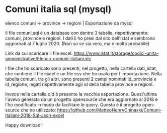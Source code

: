 # Comuni italia sql (mysql)
elenco comuni -> province -> regioni | Esportazione da mysql

Il file comuni.sql è un database con dentro 3 tabelle, rispettivamente: comuni, province e regioni.
I dati li ho presi dal sito dell'istat e sembrano aggiornati al 7 luglio 2020. (Non so se sia vero, ma è molto probabile)

Link da cui scaricare il file excel.
https://www.istat.it/storage/codici-unita-amministrative/Elenco-comuni-italiani.xls

I file che ho scaricato sono presenti, nel progetto, nella cartella dati_istat, che contiene il file excel e un file csv che ho usato per l'importazione.
Nella tabella comuni, tra gli altri, sono presenti 2 campi nominati id_provincia e id_regione, legati rispettivamente agli id della tabella province e regioni.


Invece nella cartella old è presente la vecchia esportazione.
Quest'ultima l'avevo generata da un progetto opensource che era aggiornato al 2018 e l'ho modificato in modo da facilitare le query.
Questo è il progetto open-source che ho utilizzato: https://github.com/MatteoHenryChinaski/Comuni-Italiani-2018-Sql-Json-excel


Happy download!
